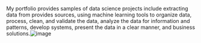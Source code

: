 My portfolio provides samples of data science projects include extracting data from provides sources, using machine learning tools to organize data, process, clean, and validate the data, analyze the data for information and patterns, develop systems, present the data in a clear manner, and business solutions.![image](https://user-images.githubusercontent.com/121700194/224490117-b42f9a4d-eec8-4f24-8514-aa10893ad0be.png)
